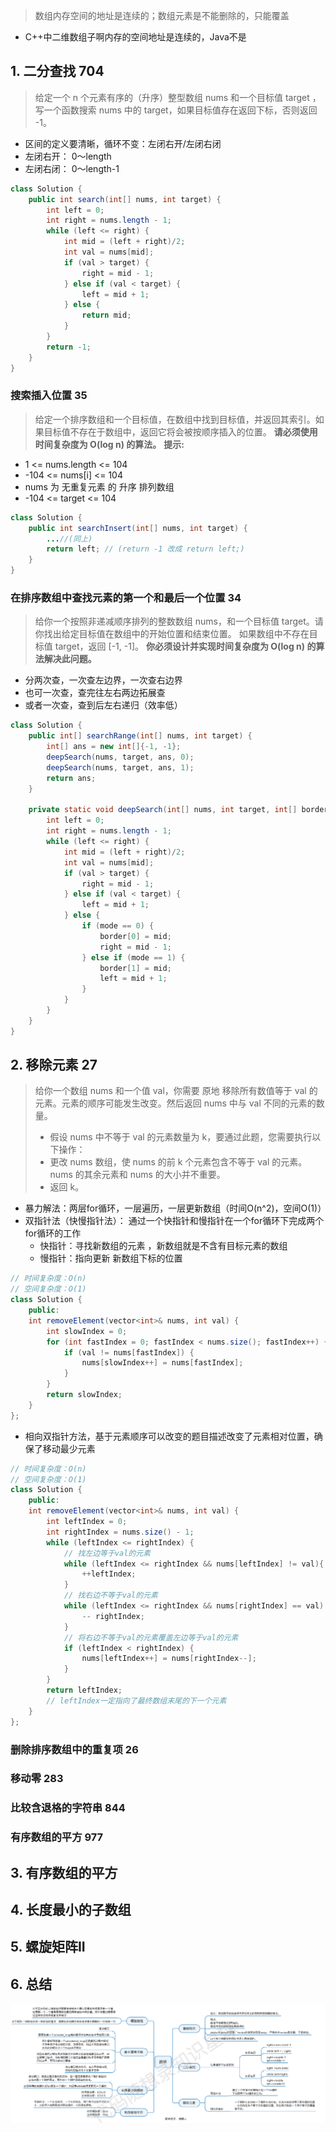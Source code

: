 > 数组内存空间的地址是连续的；数组元素是不能删除的，只能覆盖
- C++中二维数组子啊内存的空间地址是连续的，Java不是

## 1. 二分查找 704
> 给定一个 n 个元素有序的（升序）整型数组 nums 和一个目标值 target  ，写一个函数搜索 nums 中的 target，如果目标值存在返回下标，否则返回 -1。
- 区间的定义要清晰，循环不变：左闭右开/左闭右闭
- 左闭右开： 0～length
- 左闭右闭： 0～length-1

```java
class Solution {
    public int search(int[] nums, int target) {
        int left = 0;
        int right = nums.length - 1;
        while (left <= right) {
            int mid = (left + right)/2;
            int val = nums[mid];
            if (val > target) {
                right = mid - 1;
            } else if (val < target) {
                left = mid + 1;
            } else {
                return mid;
            }
        }
        return -1;
    }
}
```

### 搜索插入位置 35
> 给定一个排序数组和一个目标值，在数组中找到目标值，并返回其索引。如果目标值不存在于数组中，返回它将会被按顺序插入的位置。
**请必须使用时间复杂度为 O(log n) 的算法。**
    **提示:**
- 1 <= nums.length <= 104
- -104 <= nums[i] <= 104
- nums 为 无重复元素 的 升序 排列数组
- -104 <= target <= 104

```java
class Solution {
    public int searchInsert(int[] nums, int target) {
        ...//(同上)
        return left; // (return -1 改成 return left;)
    }
}
```

### 在排序数组中查找元素的第一个和最后一个位置 34
> 给你一个按照非递减顺序排列的整数数组 nums，和一个目标值 target。请你找出给定目标值在数组中的开始位置和结束位置。
如果数组中不存在目标值 target，返回 [-1, -1]。
**你必须设计并实现时间复杂度为 O(log n) 的算法解决此问题。**
- 分两次查，一次查左边界，一次查右边界
- 也可一次查，查完往左右两边拓展查
- 或者一次查，查到后左右递归（效率低）

```java
class Solution {
    public int[] searchRange(int[] nums, int target) {
        int[] ans = new int[]{-1, -1};
        deepSearch(nums, target, ans, 0);
        deepSearch(nums, target, ans, 1);
        return ans;
    }

    private static void deepSearch(int[] nums, int target, int[] border, int mode) {
        int left = 0;
        int right = nums.length - 1;
        while (left <= right) {
            int mid = (left + right)/2;
            int val = nums[mid];
            if (val > target) {
                right = mid - 1;
            } else if (val < target) {
                left = mid + 1;
            } else {
                if (mode == 0) {
                    border[0] = mid;
                    right = mid - 1;
                } else if (mode == 1) {
                    border[1] = mid;
                    left = mid + 1;
                }
            }
        }
    }
}
```

## 2. 移除元素 27
> 给你一个数组 nums 和一个值 val，你需要 原地 移除所有数值等于 val 的元素。元素的顺序可能发生改变。然后返回 nums 中与 val 不同的元素的数量。
> * 假设 nums 中不等于 val 的元素数量为 k，要通过此题，您需要执行以下操作：
> * 更改 nums 数组，使 nums 的前 k 个元素包含不等于 val 的元素。nums 的其余元素和 nums 的大小并不重要。
> * 返回 k。
* 暴力解法：两层for循环，一层遍历，一层更新数组（时间O(n^2)，空间O(1)）
* 双指针法（快慢指针法）： 通过⼀个快指针和慢指针在⼀个for循环下完成两个for循环的⼯作
    * 快指针：寻找新数组的元素 ，新数组就是不含有⽬标元素的数组
    * 慢指针：指向更新 新数组下标的位置

```java
// 时间复杂度：O(n)
// 空间复杂度：O(1)
class Solution {
    public:
    int removeElement(vector<int>& nums, int val) {
        int slowIndex = 0;
        for (int fastIndex = 0; fastIndex < nums.size(); fastIndex++) {
            if (val != nums[fastIndex]) {
                nums[slowIndex++] = nums[fastIndex];
            }
        }
        return slowIndex;
    }
};
```
* 相向双指针⽅法，基于元素顺序可以改变的题⽬描述改变了元素相对位置，确保了移动最少元素

```java
// 时间复杂度：O(n)
// 空间复杂度：O(1)
class Solution {
    public:
    int removeElement(vector<int>& nums, int val) {
        int leftIndex = 0;
        int rightIndex = nums.size() - 1;
        while (leftIndex <= rightIndex) {
            // 找左边等于val的元素
            while (leftIndex <= rightIndex && nums[leftIndex] != val){
                ++leftIndex;
            }
            // 找右边不等于val的元素
            while (leftIndex <= rightIndex && nums[rightIndex] == val) {
                -- rightIndex;
            }
            // 将右边不等于val的元素覆盖左边等于val的元素
            if (leftIndex < rightIndex) {
                nums[leftIndex++] = nums[rightIndex--];
            }
        }
        return leftIndex;
        // leftIndex⼀定指向了最终数组末尾的下⼀个元素
    }
};
```
### 删除排序数组中的重复项 26
### 移动零 283
### ⽐较含退格的字符串 844
### 有序数组的平⽅ 977

## 3. 有序数组的平方


## 4. 长度最小的子数组
## 5. 螺旋矩阵II
## 6. 总结

![思维导图](./assets/Snipaste_2025-03-22_18-06-01.png)